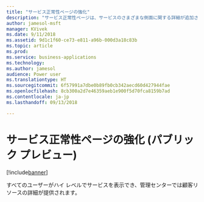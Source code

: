 ```yaml
---
title: "サービス正常性ページの強化"
description: "サービス正常性ページは、サービスのさまざまな側面に関する詳細が追加され、ローカライズされます"
author: jamesol-msft
manager: KVivek
ms.date: 9/11/2018
ms.assetid: 9d1c1f60-ce73-e811-a96b-000d3a18c83b
ms.topic: article
ms.prod: 
ms.service: business-applications
ms.technology: 
ms.author: jamesol
audience: Power user
ms.translationtype: HT
ms.sourcegitcommit: 6f57991a7dbe0b89fb0cb342aecd60d427944fae
ms.openlocfilehash: 8cb300a2d7e46359aeb1e900f5d70fca8159b7ad
ms.contentlocale: ja-jp
ms.lasthandoff: 09/13/2018

---
```

# <a name="enhanced-service-health-page-public-preview"></a>サービス正常性ページの強化 (パブリック プレビュー)


[!include[banner](../../includes/banner.md)]

すべてのユーザーがハイ レベルでサービスを表示でき、管理センターでは顧客リソースの詳細が提供されます。

